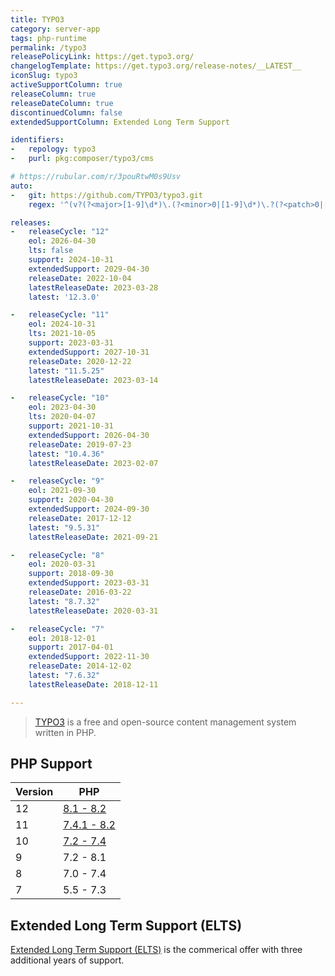 ```yaml
---
title: TYPO3
category: server-app
tags: php-runtime
permalink: /typo3
releasePolicyLink: https://get.typo3.org/
changelogTemplate: https://get.typo3.org/release-notes/__LATEST__
iconSlug: typo3
activeSupportColumn: true
releaseColumn: true
releaseDateColumn: true
discontinuedColumn: false
extendedSupportColumn: Extended Long Term Support

identifiers:
-   repology: typo3
-   purl: pkg:composer/typo3/cms

# https://rubular.com/r/3pouRtwM0s9Usv
auto:
-   git: https://github.com/TYPO3/typo3.git
    regex: '^(v?(?<major>[1-9]\d*)\.(?<minor>0|[1-9]\d*)\.?(?<patch>0|[1-9]\d*)?)|(TYPO3_(?<major>\d)-(?<minor>\d)-((?<patch>\d+)(FINAL)?))$'

releases:
-   releaseCycle: "12"
    eol: 2026-04-30
    lts: false
    support: 2024-10-31
    extendedSupport: 2029-04-30
    releaseDate: 2022-10-04
    latestReleaseDate: 2023-03-28
    latest: '12.3.0'

-   releaseCycle: "11"
    eol: 2024-10-31
    lts: 2021-10-05
    support: 2023-03-31
    extendedSupport: 2027-10-31
    releaseDate: 2020-12-22
    latest: "11.5.25"
    latestReleaseDate: 2023-03-14

-   releaseCycle: "10"
    eol: 2023-04-30
    lts: 2020-04-07
    support: 2021-10-31
    extendedSupport: 2026-04-30
    releaseDate: 2019-07-23
    latest: "10.4.36"
    latestReleaseDate: 2023-02-07

-   releaseCycle: "9"
    eol: 2021-09-30
    support: 2020-04-30
    extendedSupport: 2024-09-30
    releaseDate: 2017-12-12
    latest: "9.5.31"
    latestReleaseDate: 2021-09-21

-   releaseCycle: "8"
    eol: 2020-03-31
    support: 2018-09-30
    extendedSupport: 2023-03-31
    releaseDate: 2016-03-22
    latest: "8.7.32"
    latestReleaseDate: 2020-03-31

-   releaseCycle: "7"
    eol: 2018-12-01
    support: 2017-04-01
    extendedSupport: 2022-11-30
    releaseDate: 2014-12-02
    latest: "7.6.32"
    latestReleaseDate: 2018-12-11

---
```


> [TYPO3](https://typo3.org/) is a free and open-source content management system written in PHP.


## PHP Support

Version | PHP
--------|-----------
12      | [8.1 - 8.2](https://get.typo3.org/version/12#system-requirements)
11      | [7.4.1 - 8.2](https://get.typo3.org/version/11#system-requirements)
10      | [7.2 - 7.4](https://get.typo3.org/version/10#system-requirements)
9       | 7.2 - 8.1
8       | 7.0 - 7.4
7       | 5.5 - 7.3

## Extended Long Term Support (ELTS)

[Extended Long Term Support (ELTS)](https://typo3.com/services/extended-support-elts) is the commerical offer with three additional years of support.
